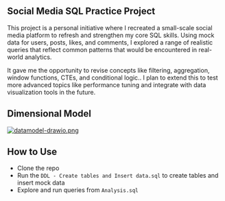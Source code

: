 ## Social Media SQL Practice Project

This project is a personal initiative where I recreated a small-scale social media platform to refresh and strengthen my core SQL skills. Using mock data for users, posts, likes, and comments, I explored a range of realistic queries that reflect common patterns that would be encountered in real-world analytics. 

It gave me the opportunity to revise concepts like filtering, aggregation, window functions, CTEs, and conditional logic.. I plan to extend this to test more advanced topics like performance tuning and integrate with data visualization tools in the future.

## Dimensional Model

[![datamodel-drawio.png](https://i.postimg.cc/nLBV5PB3/datamodel-drawio.png)](https://postimg.cc/bGYjSL6n)

## How to Use

- Clone the repo
- Run the `DDL - Create tables and Insert data.sql` to create tables and insert mock data
- Explore and run queries from `Analysis.sql`
